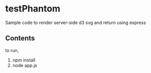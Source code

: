 # testPhantom
Sample code to render server-side d3 svg and return using express

## Contents

to run, 
1. npm install
2. node app.js
